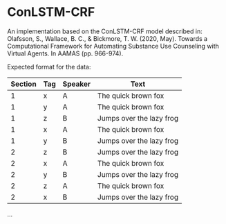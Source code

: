 # ConLSTM-CRF

An implementation based on the ConLSTM-CRF model described in:
Olafsson, S., Wallace, B. C., & Bickmore, T. W. (2020, May). Towards a Computational Framework for Automating Substance Use Counseling with Virtual Agents. In AAMAS (pp. 966-974).

Expected format for the data:

| Section	| Tag |	Speaker	| Text |
|---|---|---|--|
| 1	| x |	A |	The quick brown fox |
| 1	| y	| A	| The quick brown fox      |
| 1	| z	| B |	Jumps over the lazy frog |
| 1	| x	| A	| The quick brown fox |
| 1	| y	| B	| Jumps over the lazy frog |
| 2	| z	| B	| Jumps over the lazy frog |
| 2 |	x	| A	| The quick brown fox |
| 2	| y	| B	| Jumps over the lazy frog |
| 2	| z |	A	| The quick brown fox |
| 2	| x	| B	| Jumps over the lazy frog |
...
